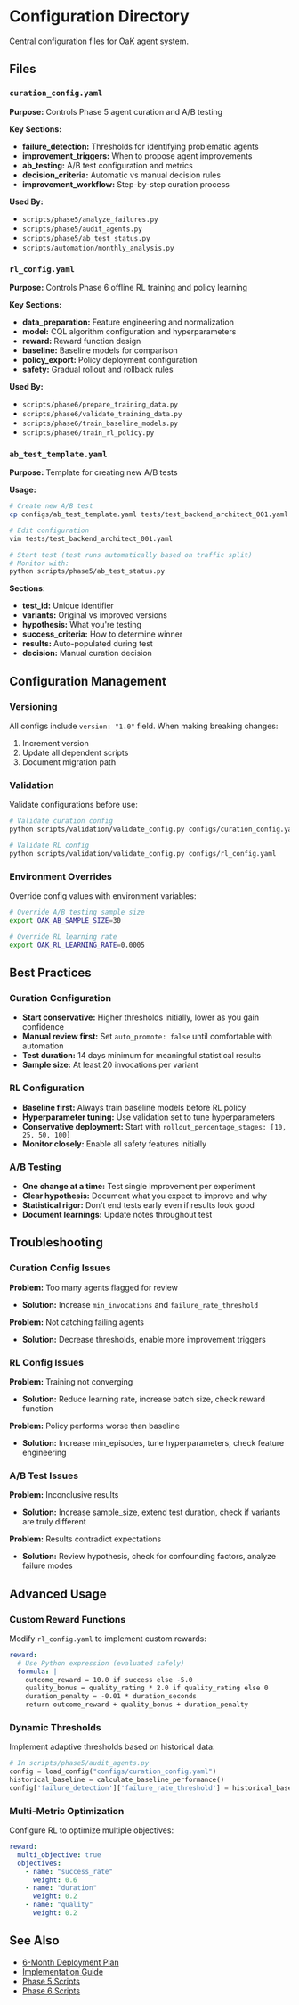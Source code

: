 # Configuration Directory

Central configuration files for OaK agent system.

## Files

### `curation_config.yaml`

**Purpose:** Controls Phase 5 agent curation and A/B testing

**Key Sections:**
- **failure_detection:** Thresholds for identifying problematic agents
- **improvement_triggers:** When to propose agent improvements
- **ab_testing:** A/B test configuration and metrics
- **decision_criteria:** Automatic vs manual decision rules
- **improvement_workflow:** Step-by-step curation process

**Used By:**
- `scripts/phase5/analyze_failures.py`
- `scripts/phase5/audit_agents.py`
- `scripts/phase5/ab_test_status.py`
- `scripts/automation/monthly_analysis.py`

### `rl_config.yaml`

**Purpose:** Controls Phase 6 offline RL training and policy learning

**Key Sections:**
- **data_preparation:** Feature engineering and normalization
- **model:** CQL algorithm configuration and hyperparameters
- **reward:** Reward function design
- **baseline:** Baseline models for comparison
- **policy_export:** Policy deployment configuration
- **safety:** Gradual rollout and rollback rules

**Used By:**
- `scripts/phase6/prepare_training_data.py`
- `scripts/phase6/validate_training_data.py`
- `scripts/phase6/train_baseline_models.py`
- `scripts/phase6/train_rl_policy.py`

### `ab_test_template.yaml`

**Purpose:** Template for creating new A/B tests

**Usage:**
```bash
# Create new A/B test
cp configs/ab_test_template.yaml tests/test_backend_architect_001.yaml

# Edit configuration
vim tests/test_backend_architect_001.yaml

# Start test (test runs automatically based on traffic split)
# Monitor with:
python scripts/phase5/ab_test_status.py
```

**Sections:**
- **test_id:** Unique identifier
- **variants:** Original vs improved versions
- **hypothesis:** What you're testing
- **success_criteria:** How to determine winner
- **results:** Auto-populated during test
- **decision:** Manual curation decision

## Configuration Management

### Versioning

All configs include `version: "1.0"` field. When making breaking changes:
1. Increment version
2. Update all dependent scripts
3. Document migration path

### Validation

Validate configurations before use:

```bash
# Validate curation config
python scripts/validation/validate_config.py configs/curation_config.yaml

# Validate RL config
python scripts/validation/validate_config.py configs/rl_config.yaml
```

### Environment Overrides

Override config values with environment variables:

```bash
# Override A/B testing sample size
export OAK_AB_SAMPLE_SIZE=30

# Override RL learning rate
export OAK_RL_LEARNING_RATE=0.0005
```

## Best Practices

### Curation Configuration

- **Start conservative:** Higher thresholds initially, lower as you gain confidence
- **Manual review first:** Set `auto_promote: false` until comfortable with automation
- **Test duration:** 14 days minimum for meaningful statistical results
- **Sample size:** At least 20 invocations per variant

### RL Configuration

- **Baseline first:** Always train baseline models before RL policy
- **Hyperparameter tuning:** Use validation set to tune hyperparameters
- **Conservative deployment:** Start with `rollout_percentage_stages: [10, 25, 50, 100]`
- **Monitor closely:** Enable all safety features initially

### A/B Testing

- **One change at a time:** Test single improvement per experiment
- **Clear hypothesis:** Document what you expect to improve and why
- **Statistical rigor:** Don't end tests early even if results look good
- **Document learnings:** Update notes throughout test

## Troubleshooting

### Curation Config Issues

**Problem:** Too many agents flagged for review
- **Solution:** Increase `min_invocations` and `failure_rate_threshold`

**Problem:** Not catching failing agents
- **Solution:** Decrease thresholds, enable more improvement triggers

### RL Config Issues

**Problem:** Training not converging
- **Solution:** Reduce learning rate, increase batch size, check reward function

**Problem:** Policy performs worse than baseline
- **Solution:** Increase min_episodes, tune hyperparameters, check feature engineering

### A/B Test Issues

**Problem:** Inconclusive results
- **Solution:** Increase sample_size, extend test duration, check if variants are truly different

**Problem:** Results contradict expectations
- **Solution:** Review hypothesis, check for confounding factors, analyze failure modes

## Advanced Usage

### Custom Reward Functions

Modify `rl_config.yaml` to implement custom rewards:

```yaml
reward:
  # Use Python expression (evaluated safely)
  formula: |
    outcome_reward = 10.0 if success else -5.0
    quality_bonus = quality_rating * 2.0 if quality_rating else 0
    duration_penalty = -0.01 * duration_seconds
    return outcome_reward + quality_bonus + duration_penalty
```

### Dynamic Thresholds

Implement adaptive thresholds based on historical data:

```python
# In scripts/phase5/audit_agents.py
config = load_config("configs/curation_config.yaml")
historical_baseline = calculate_baseline_performance()
config['failure_detection']['failure_rate_threshold'] = historical_baseline * 1.5
```

### Multi-Metric Optimization

Configure RL to optimize multiple objectives:

```yaml
reward:
  multi_objective: true
  objectives:
    - name: "success_rate"
      weight: 0.6
    - name: "duration"
      weight: 0.2
    - name: "quality"
      weight: 0.2
```

## See Also

- [6-Month Deployment Plan](../docs/oak-design/6_MONTH_DEPLOYMENT_PLAN.md)
- [Implementation Guide](../docs/oak-design/IMPLEMENTATION_GUIDE.md)
- [Phase 5 Scripts](../scripts/phase5/)
- [Phase 6 Scripts](../scripts/phase6/)
